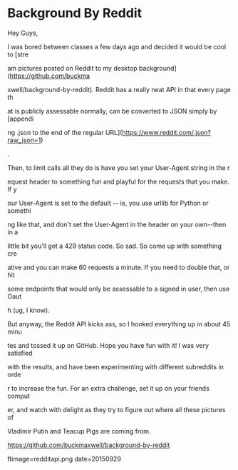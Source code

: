 
# Background By Reddit

Hey Guys,

I was bored between classes a few days ago and decided it would be cool to [stre



















































































am pictures posted on Reddit to my desktop background](https://github.com/buckma



















































































xwell/background-by-reddit).  Reddit has a really neat API in that every page th



















































































at is publicly assessable normally, can be converted to JSON  simply by [appendi



















































































ng .json to the end of the regular URL](https://www.reddit.com/.json?raw_json=1)



















































































.

Then, to limit calls all they do is have you set your User-Agent string in the r



















































































equest header to something fun and playful for the requests that you make.  If y



















































































our User-Agent is set to the default -- ie, you use urllib for Python or somethi



















































































ng like that, and don't set the User-Agent in the header on your own--then in a 



















































































little bit you'll get a 429 status code.  So sad.  So come up with something cre



















































































ative and you can make 60 requests a minute.  If you need to double that, or hit



















































































 some endpoints that would only be assessable to a signed in user, then use Oaut



















































































h (ug, I know).

But anyway, the Reddit API kicks ass, so I hooked everything up in about 45 minu



















































































tes and tossed it up on GitHub.  Hope you have fun with it! I was very satisfied



















































































 with the results, and have been experimenting with different subreddits in orde



















































































r to increase the fun.  For an extra challenge, set it up on your friends comput



















































































er, and watch with delight as they try to figure out where all these pictures of



















































































 Vladimir Putin and Teacup Pigs are coming from.

https://github.com/buckmaxwell/background-by-reddit

ftimage=redditapi.png
date=20150929
